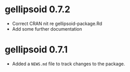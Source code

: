 # gellipsoid 0.7.2

* Correct CRAN nit re gellipsoid-package.Rd
* Add some further documentation

# gellipsoid 0.7.1

* Added a `NEWS.md` file to track changes to the package.
